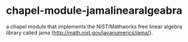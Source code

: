 # chapel-module-jamalinearalgeabra
a chapel module that implements the NIST/Mathworks free linear algebra library called jama (http://math.nist.gov/javanumerics/jama/).
